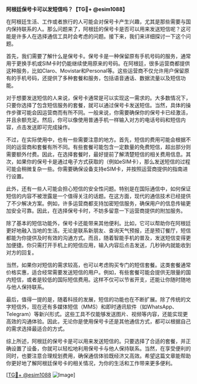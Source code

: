 **阿根廷保号卡可以发短信吗？【TG💪+ @esim1088】**

在阿根廷生活、工作或者旅行的人可能会对保号卡产生兴趣，尤其是那些需要与国内保持联系的人。那么问题来了，阿根廷的保号卡是否可以用来发送短信呢？这可能是许多人在选择通信工具时会考虑的问题。接下来，我们来详细探讨一下这个问题。

首先，我们需要了解什么是保号卡。保号卡是一种保留原有手机号码的服务，通常用于更换手机或SIM卡时仍能继续使用原来的号码。在阿根廷，很多运营商都提供这种服务，比如Claro、Movistar和Personal等。这些运营商不仅允许用户保留原有的手机号码，还提供了多种套餐和服务，包括语音通话、数据流量以及短信功能。

对于想要发送短信的人来说，保号卡通常是可以实现这一需求的。大多数情况下，只要你选择了包含短信服务的套餐，就可以通过保号卡发送短信。当然，具体的操作步骤可能会因运营商而有所不同。一般来说，你需要确保你的保号卡已经激活，并且余额充足。然后，你可以像使用普通手机一样输入对方的电话号码和短信内容，点击发送即可完成操作。

不过，在实际使用中，也有一些需要注意的地方。首先，短信的费用可能会根据不同的运营商和套餐有所不同。有些套餐可能包含一定数量的免费短信，超出部分则需要额外付费。因此，在选择套餐时，最好提前了解清楚短信的相关费用信息。其次，如果你的保号卡是通过电子方式获取的（例如eSIM卡），那么发送短信的过程可能会稍微复杂一些。你需要确保设备支持eSIM卡，并按照运营商提供的指南进行设置。

此外，还有一些人可能会担心短信的安全性问题。特别是在国际通信中，如何保证短信的内容不被泄露是一个值得关注的话题。在这方面，现代的通信技术已经提供了不少解决方案。例如，许多运营商都支持加密短信服务，确保用户的信息传输更加安全可靠。因此，在选择保号卡时，不妨多留意一下运营商提供的附加服务。

除了基本的短信功能外，保号卡还能带来其他便利。比如，它可以帮助你在阿根廷更好地融入当地的生活。无论是联系新朋友、查询天气预报，还是预订餐厅，短信都能为你提供及时有效的沟通方式。而且，随着智能手机的普及，发送短信变得更加便捷。你只需打开手机上的短信应用，输入内容后点击发送，几秒钟内就能收到对方的回复。

当然，如果你对短信的需求较高，也可以考虑购买专门的短信套餐。这类套餐通常价格实惠，适合经常需要发送短信的用户。例如，有些套餐可能会提供无限量的国内短信，或者是较低的国际短信费用。这样不仅可以节省开支，还能让你随时随地与他人保持联系。

最后，值得一提的是，随着科技的发展，短信的功能也在不断扩展。除了传统的文字短信外，现在还有多媒体短信（MMS）和即时通讯软件（如WhatsApp、Telegram）等新兴形式。这些工具不仅能够发送图片、视频等内容，还能实现更高效的沟通体验。因此，无论你是使用保号卡还是其他通信方式，都可以根据自己的需求选择最适合的方式。

综上所述，阿根廷的保号卡是可以用来发送短信的。只要选择了合适的套餐，并正确设置了设备，你就可以轻松地利用保号卡与他人保持联系。当然，在享受便利的同时，也要注意合理规划费用，确保通信体验既经济又高效。希望这篇文章能帮助你更好地了解阿根廷保号卡的相关情况，为你的生活和工作带来更多便利。

[[TG💪+ @esim1088](https://t.me/s/esim1088) ![Image](https://i.postimg.cc/4NQfJmqS/Snipaste-2025-05-13-00-14-12.png)]